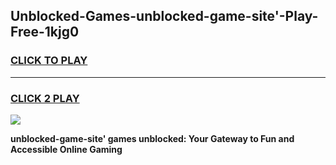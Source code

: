 
## Unblocked-Games-unblocked-game-site'-Play-Free-1kjg0
<h3>
<a href="https://premium76.site?title=unblocked-game-site'&ref=23A">CLICK TO PLAY</a></h3>
<hr>

<h3>
<a href="https://premium76.site?title=unblocked-game-site'&ref=23A">CLICK 2 PLAY</a>
  
</h3>

<a href="https://premium76.site?title=unblocked-game-site'&ref=23A"><img src="https://clearcache.store/games.png"></a>


**unblocked-game-site' games unblocked: Your Gateway to Fun and Accessible Online Gaming**
